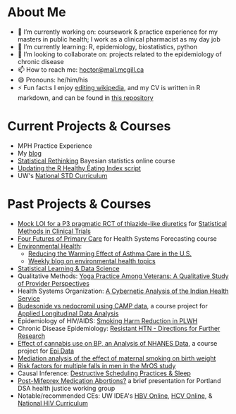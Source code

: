 # About Me

- 🔭 I’m currently working on: coursework & practice experience for my masters in public health; I work as a clinical pharmacist as my day job
- 🌱 I’m currently learning: R, epidemiology, biostatistics, python
- 👯 I’m looking to collaborate on: projects related to the epidemiology of chronic disease
- 📫 How to reach me: hoctor@mail.mcgill.ca
- 😄 Pronouns: he/him/his
- ⚡ Fun fact:s I enjoy [editing wikipedia](https://en.wikipedia.org/wiki/User:Matthew_Hoctor), and my CV is written in R markdown, and can be found in [this repository](https://github.com/matthew-hoctor/CV)

# Current Projects & Courses

 - MPH Practice Experience
 - My [blog](https://matthew-hoctor.github.io/blog/)
 - [Statistical Rethinking](https://github.com/rmcelreath/stat_rethinking_2025) Bayesian statistics online course
 - [Updating the R Healthy Eating Index script](https://github.com/matthew-hoctor/hei2)
 - UW's [National STD Curriculum](https://www.std.uw.edu/)

# Past Projects & Courses

 - [Mock LOI for a P3 pragmatic RCT of thiazide-like diuretics](https://github.com/matthew-hoctor/BSTA517-LOI) for [Statistical Methods in Clinical Trials](https://github.com/matthew-hoctor/BSTA517_Clinical_Trials)
 - [Four Futures of Primary Care](https://docs.google.com/document/d/1EYuNyQyfUwqv1o0syzgYTFrYObdfXl8IQQOEq1fEisw/edit) for Health Systems Forecasting course
 - [Environmental Health](https://github.com/matthew-hoctor/ESHH511): 
   - [Reducing the Warming Effect of Asthma Care in the U.S.](https://docs.google.com/document/d/17ZraAnLnqFSJeaeSBb-zuxwyYlx30SAXlyRvj_9o0Mg/edit)
   - [Weekly blog on environmental health topics](https://sakai.ohsu.edu/portal/site/ESHH-511-OL-32492-Sp22/tool/83786476-2285-4e39-bd25-c7c610e65854/blog_view?blogid=8af1c3607fb63988017fd30342df0003)
 - [Statistical Learning & Data Science](https://github.com/matthew-hoctor/BSTA522)
 - Qualitative Methods: [Yoga Practice Among Veterans:  A Qualitative Study of Provider Perspectives](https://github.com/matthew-hoctor/qualitative)
 - Health Systems Organization: [A Cybernetic Analysis of the Indian Health Service](https://docs.google.com/document/d/1w09FFrJdCCxiJ49XKAAZ0l4M6cumREgk6LKYoB2KrIQ/)
 -  [Budesonide vs nedocromil using CAMP data](https://github.com/matthew-hoctor/Respiratory-Infection-Project), a course project for [Applied Longitudinal Data Analysis](https://github.com/matthew-hoctor/BSTA519)
 - Epidemiology of HIV/AIDS: [Smoking Harm Reduction in PLWH](https://github.com/matthew-hoctor/Smoking-Harm-Reduction)
 - Chronic Disease Epidemiology: [Resistant HTN - Directions for Further Research](https://docs.google.com/document/d/1bjYx40d9Mizrq9GW-66nM0O1EufY8ojladDPcjmhPV0/edit?usp=sharing)
 - [Effect of cannabis use on BP, an Analysis of NHANES Data](https://github.com/matthew-hoctor/Marijuana-HTN---EPI536), a course project for [Epi Data](https://github.com/matthew-hoctor/EPI536-Assignments)
 - [Mediation analysis of the effect of maternal smoking on birth weight](https://github.com/matthew-hoctor/BSTA512-Project)
 - [Risk factors for multiple falls in men in the MrOS study](https://github.com/matthew-hoctor/BSTA513-Group6-project)
 - Causal Inference: [Destructive Scheduling Practices & Sleep](https://github.com/matthew-hoctor/EPI514SLEEP)
 - [Post-Mifeprex Medication Abortions?](https://docs.google.com/presentation/d/1HJhqOJX8uQ5KFuclBJ3vQ4ZikPioclw_VsiHGuMAwaA/view) a brief presentation for Portland DSA health justice working group
 - Notable/recommended CEs: UW IDEA's [HBV Online](https://www.hepatitisb.uw.edu/), [HCV Online](https://hepatitisc.uw.edu/), & [National HIV Curriculum](https://hiv.uw.edu/)